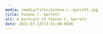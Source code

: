 ```yaml
---
media: /media/files/yvonne-c.-garrett.jpg
title: Yvonne C. Garrett
alt: A portrait of Yvonne C. Garrett
date: 2021-07-13T13:51:00-0500
---
```

